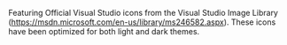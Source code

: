 Featuring Official Visual Studio icons from the Visual Studio Image Library (https://msdn.microsoft.com/en-us/library/ms246582.aspx). These icons have been optimized for both light and dark themes.